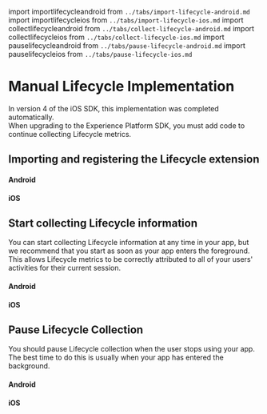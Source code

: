 import importlifecycleandroid from `../tabs/import-lifecycle-android.md`
import importlifecycleios from `../tabs/import-lifecycle-ios.md`
import collectlifecycleandroid from `../tabs/collect-lifecycle-android.md`
import collectlifecycleios from `../tabs/collect-lifecycle-ios.md`
import pauselifecycleandroid from `../tabs/pause-lifecycle-android.md`
import pauselifecycleios from `../tabs/pause-lifecycle-ios.md`

# Manual Lifecycle Implementation

<InlineAlert variant="info" slots="text"/>

In version 4 of the iOS SDK, this implementation was completed automatically.<br/>When upgrading to the Experience Platform SDK, you must add code to continue collecting Lifecycle metrics.

## Importing and registering the Lifecycle extension

<TabsBlock orientation="horizontal" slots="heading, content" repeat="2"/>

#### Android

<importlifecycleandroid/>

#### iOS

<importlifecycleios/>

## Start collecting Lifecycle information

You can start collecting Lifecycle information at any time in your app, but we recommend that you start as soon as your app enters the foreground. This allows Lifecycle metrics to be correctly attributed to all of your users' activities for their current session.

<TabsBlock orientation="horizontal" slots="heading, content" repeat="2"/>

#### Android

<collectlifecycleandroid/>

#### iOS

<collectlifecycleios/>

## Pause Lifecycle Collection

You should pause Lifecycle collection when the user stops using your app. The best time to do this is usually when your app has entered the background.

<TabsBlock orientation="horizontal" slots="heading, content" repeat="2"/>

#### Android

<pauselifecycleandroid/>

#### iOS

<pauselifecycleios/>
